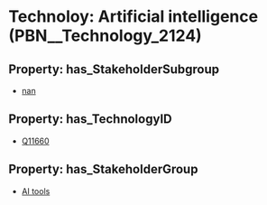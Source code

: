 # Technoloy: __Artificial intelligence__ (PBN__Technology_2124)

## Property: has_StakeholderSubgroup

* [nan](PBN__TechSubgroup_7)

## Property: has_TechnologyID

* [Q11660](Q11660)

## Property: has_StakeholderGroup

* [AI tools](PBN__TechGroup_0)

